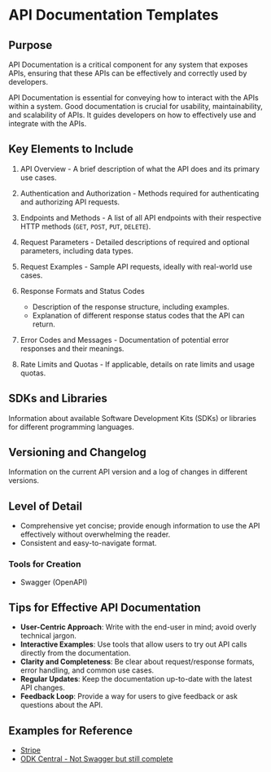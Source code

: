 # API Documentation Templates

## Purpose
API Documentation is a critical component for any system that exposes APIs, ensuring that these APIs can be effectively and correctly used by developers.

API Documentation is essential for conveying how to interact with the APIs within a system. Good documentation is crucial for usability, maintainability, and scalability of APIs. It guides developers on how to effectively use and integrate with the APIs.

## Key Elements to Include

1. API Overview - A brief description of what the API does and its primary use cases.

2. Authentication and Authorization - Methods required for authenticating and authorizing API requests.

3. Endpoints and Methods - A list of all API endpoints with their respective HTTP methods (`GET`, `POST`, `PUT`, `DELETE`).

4. Request Parameters - Detailed descriptions of required and optional parameters, including data types.

5. Request Examples - Sample API requests, ideally with real-world use cases.

6. Response Formats and Status Codes
    - Description of the response structure, including examples.
    - Explanation of different response status codes that the API can return.

7. Error Codes and Messages - Documentation of potential error responses and their meanings.

8. Rate Limits and Quotas - If applicable, details on rate limits and usage quotas.

## SDKs and Libraries
Information about available Software Development Kits (SDKs) or libraries for different programming languages.

## Versioning and Changelog
Information on the current API version and a log of changes in different versions.

## Level of Detail
- Comprehensive yet concise; provide enough information to use the API effectively without overwhelming the reader.
- Consistent and easy-to-navigate format.

### Tools for Creation
- Swagger (OpenAPI)

## Tips for Effective API Documentation
- **User-Centric Approach**: Write with the end-user in mind; avoid overly technical jargon.
- **Interactive Examples**: Use tools that allow users to try out API calls directly from the documentation.
- **Clarity and Completeness**: Be clear about request/response formats, error handling, and common use cases.
- **Regular Updates**: Keep the documentation up-to-date with the latest API changes.
- **Feedback Loop**: Provide a way for users to give feedback or ask questions about the API.

## Examples for Reference
- [Stripe](https://stripe.com/docs/api)
- [ODK Central - Not Swagger but still complete](https://docs.getodk.org/central-api/)

